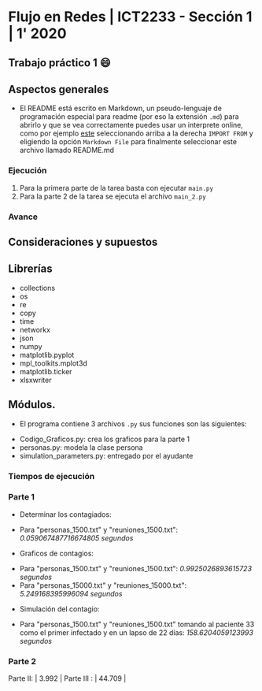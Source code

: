 # Flujo en Redes | ICT2233 - Sección 1 | 1' 2020
## Trabajo práctico 1 :smile:

## Aspectos generales
* El README está escrito en Markdown, un pseudo-lenguaje de programación especial para readme (por eso la extensión `.md`) para abrirlo y que se vea correctamente puedes usar un interprete online, como por ejemplo [este](https://dillinger.io/) seleccionando arriba a la derecha `IMPORT FROM` y eligiendo la opción `Markdown File` para finalmente seleccionar este archivo llamado README.md


### Ejecución
1. Para la primera parte de la tarea basta con ejecutar `main.py`
2. Para la parte 2 de la tarea se ejecuta el archivo `main_2.py`
### Avance

## Consideraciones y supuestos

## Librerías
* collections
* os
* re
* copy
* time
* networkx
* json
* numpy
* matplotlib.pyplot
* mpl_toolkits.mplot3d
* matplotlib.ticker
* xlsxwriter

## Módulos.
* El programa contiene 3 archivos `.py` sus funciones son las siguientes:
- Codigo_Graficos.py: crea los graficos para la parte 1
- personas.py: modela la clase persona
- simulation_parameters.py: entregado por el ayudante



### Tiempos de ejecución

### Parte 1

* Determinar los contagiados:
- Para "personas_1500.txt" y "reuniones_1500.txt":
_0.059067487716674805 segundos_

* Graficos de contagios:
- Para "personas_1500.txt" y "reuniones_1500.txt": 
_0.9925026893615723 segundos_
- Para "personas_15000.txt" y "reuniones_15000.txt":
_5.249168395996094 segundos_

* Simulación del contagio:
- Para "personas_1500.txt" y "reuniones_1500.txt" tomando al paciente 33 como el primer infectado y en un lapso de 22 días:
_158.6204059123993 segundos_
### Parte 2

Parte II:  | 3.992 |
Parte III :  | 44.709 |
